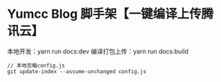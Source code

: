 # Yumcc Blog 脚手架【一键编译上传腾讯云】

本地开发：yarn run docs:dev
编译打包上传：yarn run docs:build

```
// 本地忽略config.js
git update-index --assume-unchanged config.js
```
